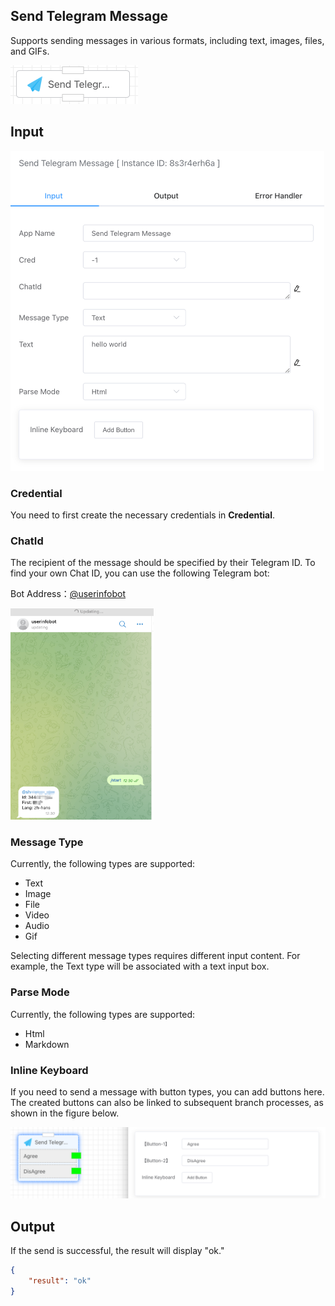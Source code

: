 ## Send Telegram Message

Supports sending messages in various formats, including text, images, files, and GIFs.

<img src="./img/send-telegram-msg-menu.png" alt="image-20241013162338558" style="zoom:50%;" />



## Input

<img src="./img/send-telegram-msg-input-parameter.png" alt="image-20241013162426835" style="zoom:50%;" />



### Credential

You need to first create the necessary credentials in **Credential**.



### ChatId

The recipient of the message should be specified by their Telegram ID. To find your own Chat ID, you can use the following Telegram bot:

Bot Address：[@userinfobot](https://telegram.me/userinfobot)

<img src="./zh/img/send-telegram-msg-get-chatid.png" alt="image-20240921100823129" style="zoom: 33%;" />



### Message Type

Currently, the following types are supported:

- Text
- Image
- File
- Video
- Audio
- Gif

Selecting different message types requires different input content. For example, the Text type will be associated with a text input box.



### Parse Mode

Currently, the following types are supported:

- Html
- Markdown



### Inline Keyboard

If you need to send a message with button types, you can add buttons here. The created buttons can also be linked to subsequent branch processes, as shown in the figure below.

<img src="./img/send-telegram-msg-inline-keyboard.png" alt="image-20241013162900166" style="zoom:50%;" />



## Output

If the send is successful, the result will display "ok."

```json
{
    "result": "ok"
}
```

